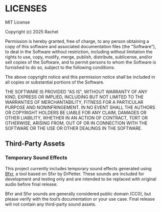 # LICENSES

MIT License

Copyright (c) 2025 Rachel

Permission is hereby granted, free of charge, to any person obtaining a copy
of this software and associated documentation files (the "Software"), to deal
in the Software without restriction, including without limitation the rights
to use, copy, modify, merge, publish, distribute, sublicense, and/or sell
copies of the Software, and to permit persons to whom the Software is
furnished to do so, subject to the following conditions:

The above copyright notice and this permission notice shall be included in all
copies or substantial portions of the Software.

THE SOFTWARE IS PROVIDED "AS IS", WITHOUT WARRANTY OF ANY KIND, EXPRESS OR
IMPLIED, INCLUDING BUT NOT LIMITED TO THE WARRANTIES OF MERCHANTABILITY,
FITNESS FOR A PARTICULAR PURPOSE AND NONINFRINGEMENT. IN NO EVENT SHALL THE
AUTHORS OR COPYRIGHT HOLDERS BE LIABLE FOR ANY CLAIM, DAMAGES OR OTHER
LIABILITY, WHETHER IN AN ACTION OF CONTRACT, TORT OR OTHERWISE, ARISING FROM,
OUT OF OR IN CONNECTION WITH THE SOFTWARE OR THE USE OR OTHER DEALINGS IN THE
SOFTWARE.

## Third-Party Assets

### Temporary Sound Effects

This project currently includes temporary sound effects generated using [Bfxr](https://www.bfxr.net/), a tool based on Sfxr by DrPetter. These sounds are included for development and testing only and are intended to be replaced with original audio before final release.

Bfxr and Sfxr sounds are generally considered public domain (CC0), but please verify with the tool’s documentation or your use case. Final release will not contain any third-party sound assets.
